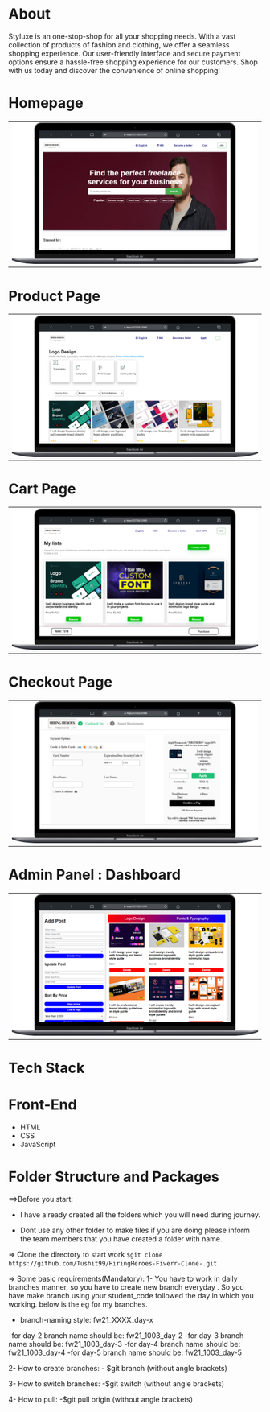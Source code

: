 # About

Styluxe is an one-stop-shop for all your shopping needs. With a vast collection of products of fashion and clothing, we offer a seamless shopping experience. Our user-friendly interface and secure payment options ensure a hassle-free shopping experience for our customers. Shop with us today and discover the convenience of online shopping!

# Homepage 

<table>
  <tr>
    <td valign="top"><img width="699" alt="image" src="./readmeing/home.png"></td>

  <!-- <td valign="top"><img src="https://res.cloudinary.com/ducgyycpy/image/upload/v1677481572/samples/mobile_4_x9chbh.png"/></td> -->
  </tr>
</table>

# Product Page
 
<p align="center" width="100%">
<table>
  <tr>
    <td valign="top"><img src="./readmeing/product.png"/></td>
    <!-- <td valign="top"><img src="https://res.cloudinary.com/ducgyycpy/image/upload/v1677482003/samples/mobile_9_wt4ug9.png"/></td> -->
  </tr>
</table>
</p>


# Cart Page

<table>
  <tr>
    <td valign="top"><img src="./readmeing/cart.png"/></td>
    <!-- <td valign="top"><img src="https://res.cloudinary.com/ducgyycpy/image/upload/v1677483004/samples/mobile_10_kpvztr.png"/></td> -->
  </tr>
</table>

# Checkout Page

<table>
  <tr>
    <td valign="top"><img src="./readmeing/payment.png"/></td>
    <!-- <td valign="top"><img src="https://res.cloudinary.com/ducgyycpy/image/upload/v1677483133/samples/mobile_13_xiqvii.png"/></td> -->
  </tr>
</table>

# Admin Panel : Dashboard

<table>
  <tr>
    <td valign="top"><img src="./readmeing/admin.png"/></td>
    <!-- <td valign="top"><img src="https://res.cloudinary.com/ducgyycpy/image/upload/v1677481068/mobile_3_eymwp5.png"/></td> -->
  </tr>
</table>
  
# Tech Stack

# Front-End

- HTML
- CSS
- JavaScript 
  

# Folder Structure and Packages

==>Before you start:

- I have already created all the folders which you will need during journey.

- Dont use any other folder to make files if you are doing please inform the
  team members that you have created a folder with name. 

=> Clone the directory to start work `$git clone https://github.com/Tushit99/HiringHeroes-Fiverr-Clone-.git`


=> Some basic requirements(Mandatory):
1- You have to work in daily branches manner, so you have to create
new branch everyday . So you have make branch using your student_code
followed the day in which you working. below is the eg for my branches.

  - branch-naming style: fw21_XXXX_day-x

  -for day-2 branch name should be: fw21_1003_day-2
  -for day-3 branch name should be: fw21_1003_day-3
  -for day-4 branch name should be: fw21_1003_day-4
  -for day-5 branch name should be: fw21_1003_day-5

  2- How to create branches:
      - $git branch <branch-name> (without angle brackets)

  3- How to switch branches:
      -$git switch <branch-name>  (without angle brackets)

  4- How to pull:
      -$git pull origin <branch-name>    (without angle brackets)
 
